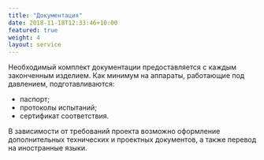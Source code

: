 ```yaml
---
title: "Документация"
date: 2018-11-18T12:33:46+10:00
featured: true
weight: 4
layout: service
---
```


Необходимый комплект документации предоставляется с каждым законченным изделием. Как минимум на аппараты,  работающие под давлением, подготавливаются:

- паспорт;
- протоколы испытаний;
- сертификат соответствия. 

В зависимости от требований проекта возможно оформление дополнительных технических и проектных документов, а также перевод на иностранные языки.
